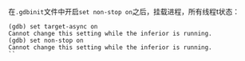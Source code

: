 在`.gdbinit`文件中开启`set non-stop on`之后，挂载进程，所有线程t状态：
```
(gdb) set target-async on
Cannot change this setting while the inferior is running.
(gdb) set non-stop on
Cannot change this setting while the inferior is running.
``

